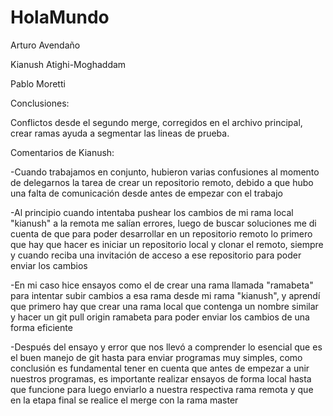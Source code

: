 # HolaMundo

Arturo Avendaño

Kianush Atighi-Moghaddam

Pablo Moretti

Conclusiones:

Conflictos desde el segundo merge, corregidos en el archivo principal, crear ramas ayuda a segmentar las lineas de prueba.

Comentarios de Kianush:

-Cuando trabajamos en conjunto, hubieron varias confusiones al momento de delegarnos la tarea de crear un repositorio remoto, debido a que
hubo una falta de comunicación desde antes de empezar con el trabajo

-Al principio cuando intentaba pushear los cambios de mi rama local "kianush" a la remota me salían errores, luego de buscar soluciones me di cuenta de
 que para poder desarrollar en un repositorio remoto lo primero que hay que hacer es iniciar un repositorio local y clonar el remoto, siempre y
cuando reciba una invitación de acceso a ese repositorio para poder enviar los cambios

-En mi caso hice ensayos como el de crear una rama llamada "ramabeta" para intentar subir cambios a esa rama desde mi rama "kianush", y aprendí que 
 primero hay que crear una rama local que contenga un nombre similar y hacer un git pull origin ramabeta para poder enviar los cambios de 
 una forma eficiente

-Después del ensayo y error que nos llevó a comprender lo esencial que es el buen manejo de git hasta para enviar programas muy simples, como
 conclusión es fundamental tener en cuenta que antes de empezar a unir nuestros programas, es importante realizar ensayos de forma local
 hasta que funcione para luego enviarlo a nuestra respectiva rama remota y que en la etapa final se realice el merge con la rama master